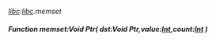 _[libc](../../modules/libc/libc-module.md):[libc](../../modules/libc/libc-module.md).memset_
##### Function memset:Void Ptr( dst:Void Ptr,value:[Int](../../modules/wonkey/wonkey-types-int.md),count:[Int](../../modules/wonkey/wonkey-types-int.md) )
